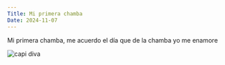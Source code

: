 ```yaml
---
Title: Mi primera chamba
Date: 2024-11-07
---
```


Mi primera chamba, me acuerdo el día que de la chamba yo me enamore

![capi diva]({static}/images/images.jpeg)